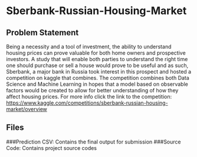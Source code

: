 # Sberbank-Russian-Housing-Market


## Problem Statement
Being a necessity and a tool of investment, the ability to understand housing prices can prove valuable for both home owners and prospective investors. A study that will enable both parties to understand the right time one should purchase or sell a house would prove to be useful and as such, Sberbank, a major bank in Russia took interest in this prospect and hosted a competition on kaggle that combines. The competition combines both Data Science and Machine Learning in hopes that a model based on observable factors would be created to allow for better understanding of how they affect housing prices. For more info click the link to the competition:
https://www.kaggle.com/competitions/sberbank-russian-housing-market/overview


## Files
###Prediction CSV: Contains the final output for submission
###Source Code: Contains project source codes
